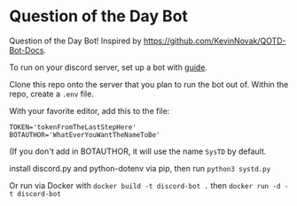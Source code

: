 # Question of the Day Bot

Question of the Day Bot! Inspired by https://github.com/KevinNovak/QOTD-Bot-Docs. 

To run on your discord server, set up a bot with [guide](https://discordpy.readthedocs.io/en/stable/discord.html).

Clone this repo onto the server that you plan to run the bot out of. Within the repo, create a `.env` file.

With your favorite editor, add this to the file:
```
TOKEN='tokenFromTheLastStepHere'
BOTAUTHOR='WhatEverYouWantTheNameToBe'
```

(If you don't add in BOTAUTHOR, it will use the name `SysTD` by default.


install discord.py and python-dotenv via pip, then run
`python3 systd.py`

Or run via Docker with
`docker build -t discord-bot .`
then
`docker run -d -t discord-bot` 
